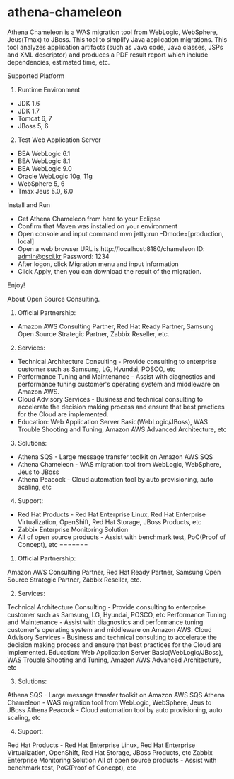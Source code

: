 athena-chameleon
================

Athena Chameleon is a WAS migration tool from WebLogic, WebSphere, Jeus(Tmax) to JBoss. This tool to simplify Java application migrations.
This tool analyzes application artifacts (such as Java code, Java classes, JSPs and XML descriptor) and produces a PDF result report which include dependencies, estimated time, etc.

Supported Platform

 1. Runtime Environment
  - JDK 1.6
  - JDK 1.7
  - Tomcat 6, 7
  - JBoss 5, 6
  
 2. Test Web Application Server
  - BEA WebLogic 6.1
  - BEA WebLogic 8.1
  - BEA WebLogic 9.0
  - Oracle WebLogic 10g, 11g
  - WebSphere 5, 6
  - Tmax Jeus 5.0, 6.0


Install and Run
  - Get Athena Chameleon from here to your Eclipse
  - Confirm that Maven was installed on your environment
  - Open console and input command
    mvn jetty:run -Dmode=[production, local]
  - Open a web browser
    URL is http://localhost:8180/chameleon
    ID: admin@osci.kr
    Password: 1234
  - After logon, click Migration menu and input information
  - Click Apply, then you can download the result of the migration.
  
Enjoy! 
 

About Open Source Consulting.

 1. Official Partnership:

  - Amazon AWS Consulting Partner, Red Hat Ready Partner, Samsung Open Source Strategic Partner, Zabbix Reseller, etc.

 2. Services:

  - Technical Architecture Consulting - Provide consulting to enterprise customer such as Samsung, LG, Hyundai, POSCO, etc
  - Performance Tuning and Maintenance - Assist with diagnostics and performance tuning customer's operating system and middleware on Amazon AWS.
  - Cloud Advisory Services - Business and technical consulting to accelerate the decision making process and ensure that best practices for the Cloud are implemented.
  - Education: Web Application Server Basic(WebLogic/JBoss), WAS Trouble Shooting and Tuning, Amazon AWS Advanced Architecture, etc

 3. Solutions:

  - Athena SQS - Large message transfer toolkit on Amazon AWS SQS
  - Athena Chameleon - WAS migration tool from WebLogic, WebSphere, Jeus to JBoss
  - Athena Peacock - Cloud automation tool by auto provisioning, auto scaling, etc

 4. Support:

  - Red Hat Products - Red Hat Enterprise Linux, Red Hat Enterprise Virtualization, OpenShift, Red Hat Storage, JBoss Products, etc
  - Zabbix Enterprise Monitoring Solution
  - All of open source products - Assist with benchmark test, PoC(Proof of Concept), etc
=======
1. Official Partnership:

Amazon AWS Consulting Partner, Red Hat Ready Partner, Samsung Open Source Strategic Partner, Zabbix Reseller, etc.

2. Services:

Technical Architecture Consulting - Provide consulting to enterprise customer such as Samsung, LG, Hyundai, POSCO, etc
Performance Tuning and Maintenance - Assist with diagnostics and performance tuning customer's operating system and middleware on Amazon AWS.
Cloud Advisory Services - Business and technical consulting to accelerate the decision making process and ensure that best practices for the Cloud are implemented.
Education: Web Application Server Basic(WebLogic/JBoss), WAS Trouble Shooting and Tuning, Amazon AWS Advanced Architecture, etc

3. Solutions:

Athena SQS - Large message transfer toolkit on Amazon AWS SQS
Athena Chameleon - WAS migration tool from WebLogic, WebSphere, Jeus to JBoss
Athena Peacock - Cloud automation tool by auto provisioning, auto scaling, etc

4. Support:

Red Hat Products - Red Hat Enterprise Linux, Red Hat Enterprise Virtualization, OpenShift, Red Hat Storage, JBoss Products, etc
Zabbix Enterprise Monitoring Solution
All of open source products - Assist with benchmark test, PoC(Proof of Concept), etc



